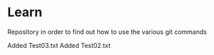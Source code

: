 # Learn
Repository in order to find out how to use the various git commands

Added Test03.txt
Added Test02.txt
